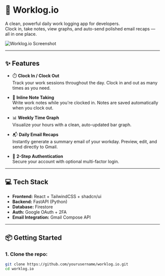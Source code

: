 # 🚀 Worklog.io

A clean, powerful daily work logging app for developers.  
Clock in, take notes, view graphs, and auto-send polished email recaps — all in one place.

![Worklog.io Screenshot](./preview.png) <!-- Replace with actual image path -->

---

## ✨ Features

- ⏱️ **Clock In / Clock Out**  
  Track your work sessions throughout the day. Clock in and out as many times as you need.

- 📝 **Inline Note Taking**  
  Write work notes while you're clocked in. Notes are saved automatically when you clock out.

- 📊 **Weekly Time Graph**  
  Visualize your hours with a clean, auto-updated bar graph.

- 📬 **Daily Email Recaps**  
  Instantly generate a summary email of your workday. Preview, edit, and send directly to Gmail.

- 🔐 **2-Step Authentication**  
  Secure your account with optional multi-factor login.

---

## 💻 Tech Stack

- **Frontend:** React + TailwindCSS + shadcn/ui  
- **Backend:** FastAPI (Python)  
- **Database:** Firestore  
- **Auth:** Google OAuth + 2FA  
- **Email Integration:** Gmail Compose API  

---

## 📦 Getting Started

### 1. Clone the repo:
```bash
git clone https://github.com/yourusername/worklog.io.git
cd worklog.io
